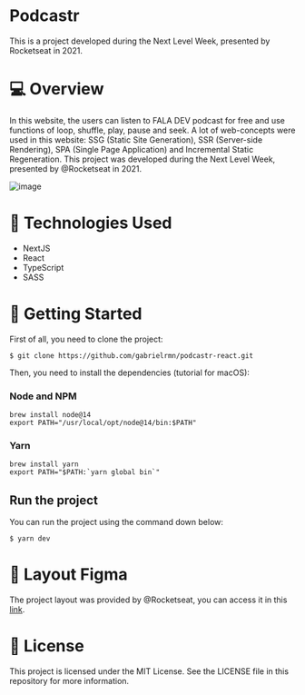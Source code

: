 # Podcastr
This is a project developed during the Next Level Week, presented by Rocketseat in 2021.

# 💻 Overview
In this website, the users can listen to FALA DEV podcast for free and use functions of loop, shuffle, play, pause and seek. A lot of web-concepts were used in this website: SSG (Static Site Generation), SSR (Server-side Rendering), SPA (Single Page Application) and Incremental Static Regeneration. This project was developed during the Next Level Week, presented by @Rocketseat in 2021.

![image](https://user-images.githubusercontent.com/49728258/116155133-13242680-a6c0-11eb-8a3e-69c301902f00.png)


# 🧪 Technologies Used

- NextJS
- React
- TypeScript
- SASS

# 🚀 Getting Started
First of all, you need to clone the project:
```
$ git clone https://github.com/gabrielrmn/podcastr-react.git
```
Then, you need to install the dependencies (tutorial for macOS):

### Node and NPM
```
brew install node@14
export PATH="/usr/local/opt/node@14/bin:$PATH"
```
### Yarn
```
brew install yarn
export PATH="$PATH:`yarn global bin`"
```
## Run the project
You can run the project using the command down below:
```
$ yarn dev
```
# 🔖 Layout Figma
The project layout was provided by @Rocketseat, you can access it in this [link](https://www.figma.com/file/UwFEntsHpHYJlHNQAQr4gA/Podcastr?node-id=160%3A2761).

# 📝 License
This project is licensed under the MIT License. See the LICENSE file in this repository for more information.


